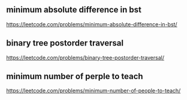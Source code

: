 ## minimum absolute difference in bst

https://leetcode.com/problems/minimum-absolute-difference-in-bst/

## binary tree postorder traversal

https://leetcode.com/problems/binary-tree-postorder-traversal/

## minimum number of perple to teach

https://leetcode.com/problems/minimum-number-of-people-to-teach/
